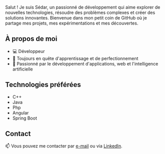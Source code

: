 Salut ! Je suis Sédar, un passionné de développement qui aime explorer de nouvelles technologies, résoudre des problèmes complexes et créer des solutions innovantes. Bienvenue dans mon petit coin de GitHub où je partage mes projets, mes expérimentations et mes découvertes.

## À propos de moi

- 💻 Développeur
- 🌱 Toujours en quête d'apprentissage et de perfectionnement
- 🚀 Passionné par le développement d'applications, web et l'intelligence artificielle

<!-- ## Projets

Voici un aperçu de quelques-uns de mes projets :

- [Nom du Projet 1](lien_vers_projet_1) - Description succincte du projet.
- [Nom du Projet 2](lien_vers_projet_2) - Description succincte du projet.
- [Nom du Projet 3](lien_vers_projet_3) - Description succincte du projet. 

Pour voir l'ensemble de mes projets, rendez-vous dans l'onglet "Repositories" ci-dessus !-->

## Technologies préférées

- C++
- Java
- Php
- Angular
- Spring Boot


## Contact

📫 Vous pouvez me contacter par [e-mail](mailto:desiradjysedar20@gmail.com) ou via [LinkedIn](https://www.linkedin.com/in/adjy-sedar-desir-b261a0229/).

<!-- ## Contribuer

Les contributions sont les bienvenues ! Si vous souhaitez contribuer à l'un de mes projets, n'hésitez pas à ouvrir une pull request ou à me contacter directement.

## Remerciements

Un grand merci à tous ceux qui soutiennent mes projets, partagent leurs connaissances et contribuent à la communauté open source. Vous êtes géniaux !

## Licence

Tous mes projets sont sous licence [MIT](lien_vers_licence), sauf indication contraire. -->
